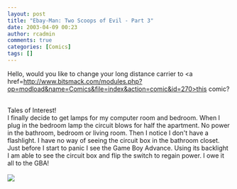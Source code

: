 ```yaml
---
layout: post
title: "Ebay-Man: Two Scoops of Evil - Part 3"
date: 2003-04-09 00:23
author: rcadmin
comments: true
categories: [Comics]
tags: []
---
```

Hello, would you like to change your long distance carrier to <a href=http://www.bitsmack.com/modules.php?op=modload&name=Comics&file=index&action=comic&id=270>this comic?</a>
<br />

<br />
Tales of Interest!
<br />
I finally decide to get lamps for my computer room and bedroom. When I plug in the bedroom lamp the circuit blows for half the apartment. No power in the bathroom, bedroom or living room. Then I notice I don't have a flashlight. I have no way of seeing the circuit box in the bathroom closet. Just before I start to panic I see the Game Boy Advance. Using its backlight I am able to see the circuit box and flip the switch to regain power. I owe it all to the GBA! <Br><br><!--more--><img src='http://dl.bitsmack.com/comics/20030409.gif' alt'' />
